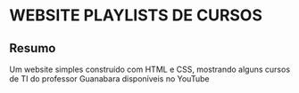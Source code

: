 # WEBSITE PLAYLISTS DE CURSOS
<div>
    <h2>Resumo</h2>
    <p>Um website simples construído com HTML e CSS, mostrando alguns cursos de TI do professor Guanabara disponíveis no YouTube</p>
</div>
